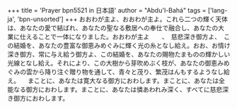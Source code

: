 +++
title = 'Prayer bpn5521 in 日本語'
author = "Abdu'l-Bahá"
tags = ['lang-ja', 'bpn-unsorted']
+++
おおわが主よ、おおわが主よ。これら二つの輝く天体は、あなたの愛で結ばれ、あなたの聖なる敷居への奉仕で融合し、あなたの大業に仕えることで一体になりました。おおわが主よ　　、　慈悲深き御方よ、　この結婚を、あなたの豊富な御恵みめぐみに輝く光の糸となし給え。おお、お情け深き御方、常に与え給う御方よ、この結婚を、あなたの賜物たまものの輝かしい光線となし給え。それにより、この大樹から芽吹めぶく枝が、あなたの御恵みめぐみの雲から降り注ぐ贈り物を通して、青々と茂り、繁茂はんもするようなし給え。
　まことに、あなたは寛大なる御方におわします。まことに、あなたは全能なる御方におわします。まことに、あなたは憐あわれみ深く、すべてに慈悲深き御方におわします。
